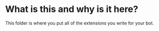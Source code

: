 # What is this and why is it here?
This folder is where you put all of the extensions you write for your bot.
